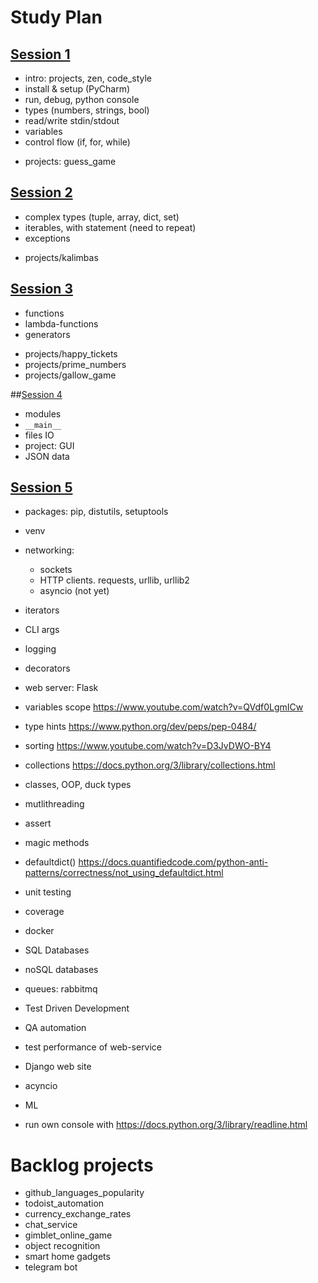 # Study Plan

## [Session 1](sessions/1/)
- intro: projects, zen, code_style
- install & setup (PyCharm)
- run, debug, python console
- types (numbers, strings, bool)
- read/write stdin/stdout
- variables
- control flow (if, for, while)
+ projects: guess_game

## [Session 2](sessions/2/)
- complex types (tuple, array, dict, set)
- iterables, with statement (need to repeat)
- exceptions
+ projects/kalimbas

## [Session 3](sessions/3/)
- functions
- lambda-functions 
- generators 
+ projects/happy_tickets
+ projects/prime_numbers
+ projects/gallow_game

##[Session 4](sessions/4/)
- modules
- `__main__`
- files IO
- project: GUI
- JSON data

## [Session 5](sessions/5/)
- packages: pip, distutils, setuptools
- venv 
- networking: 
  - sockets
  - HTTP clients. requests, urllib, urllib2
  - asyncio (not yet)


- iterators
- CLI args
- logging

- decorators
- web server: Flask

- variables scope https://www.youtube.com/watch?v=QVdf0LgmICw
- type hints https://www.python.org/dev/peps/pep-0484/
- sorting https://www.youtube.com/watch?v=D3JvDWO-BY4
- collections https://docs.python.org/3/library/collections.html
- classes, OOP, duck types
- mutlithreading
- assert
- magic methods
- defaultdict() https://docs.quantifiedcode.com/python-anti-patterns/correctness/not_using_defaultdict.html
- unit testing
- coverage
- docker

- SQL Databases
- noSQL databases
- queues: rabbitmq
 
- Test Driven Development
- QA automation
- test performance of web-service
- Django web site

- acyncio
- ML

- run own console with https://docs.python.org/3/library/readline.html

# Backlog projects
+ github_languages_popularity
+ todoist_automation
+ currency_exchange_rates
+ chat_service
+ gimblet_online_game
+ object recognition
+ smart home gadgets
+ telegram bot

